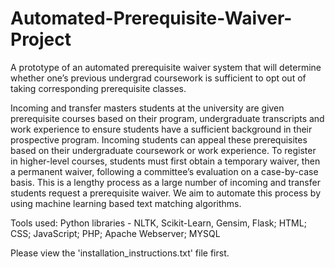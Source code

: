 # Automated-Prerequisite-Waiver-Project

A prototype of an automated prerequisite waiver system that will determine whether one’s previous undergrad coursework is sufficient to opt out of taking corresponding prerequisite classes.

Incoming and transfer masters students at the university are given prerequisite courses based on their program, undergraduate transcripts and work experience to ensure students have a sufficient background in their prospective program. Incoming students can appeal these prerequisites based on their undergraduate coursework or work experience. To register in higher-level courses, students must first obtain a temporary waiver, then a permanent waiver, following a committee’s evaluation on a case-by-case basis. This is a lengthy process as a large number of incoming and transfer students request a prerequisite waiver. We aim to automate this process by using machine learning based text matching algorithms.

Tools used: Python libraries - NLTK, Scikit-Learn, Gensim, Flask; HTML; CSS; JavaScript; PHP; Apache Webserver; MYSQL

Please view the 'installation_instructions.txt' file first.
